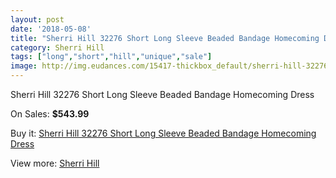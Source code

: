 ```yaml
---
layout: post
date: '2018-05-08'
title: "Sherri Hill 32276 Short Long Sleeve Beaded Bandage Homecoming Dress"
category: Sherri Hill
tags: ["long","short","hill","unique","sale"]
image: http://img.eudances.com/15417-thickbox_default/sherri-hill-32276-short-long-sleeve-beaded-bandage-homecoming-dress.jpg
---
```

Sherri Hill 32276 Short Long Sleeve Beaded Bandage Homecoming Dress

On Sales: **$543.99**
<a href="https://www.eudances.com/en/sherri-hill/4559-sherri-hill-32276-short-long-sleeve-beaded-bandage-homecoming-dress.html"><amp-img layout="responsive" width="600" height="600" src="//img.eudances.com/15417-thickbox_default/sherri-hill-32276-short-long-sleeve-beaded-bandage-homecoming-dress.jpg" alt="Sherri Hill 32276 Short Long Sleeve Beaded Bandage Homecoming Dress 0" /></a>
<a href="https://www.eudances.com/en/sherri-hill/4559-sherri-hill-32276-short-long-sleeve-beaded-bandage-homecoming-dress.html"><amp-img layout="responsive" width="600" height="600" src="//img.eudances.com/15419-thickbox_default/sherri-hill-32276-short-long-sleeve-beaded-bandage-homecoming-dress.jpg" alt="Sherri Hill 32276 Short Long Sleeve Beaded Bandage Homecoming Dress 1" /></a>
<a href="https://www.eudances.com/en/sherri-hill/4559-sherri-hill-32276-short-long-sleeve-beaded-bandage-homecoming-dress.html"><amp-img layout="responsive" width="600" height="600" src="//img.eudances.com/15418-thickbox_default/sherri-hill-32276-short-long-sleeve-beaded-bandage-homecoming-dress.jpg" alt="Sherri Hill 32276 Short Long Sleeve Beaded Bandage Homecoming Dress 2" /></a>

Buy it: [Sherri Hill 32276 Short Long Sleeve Beaded Bandage Homecoming Dress](https://www.eudances.com/en/sherri-hill/4559-sherri-hill-32276-short-long-sleeve-beaded-bandage-homecoming-dress.html "Sherri Hill 32276 Short Long Sleeve Beaded Bandage Homecoming Dress")

View more: [Sherri Hill](https://www.eudances.com/en/80-Sherri-Hill "Sherri Hill")